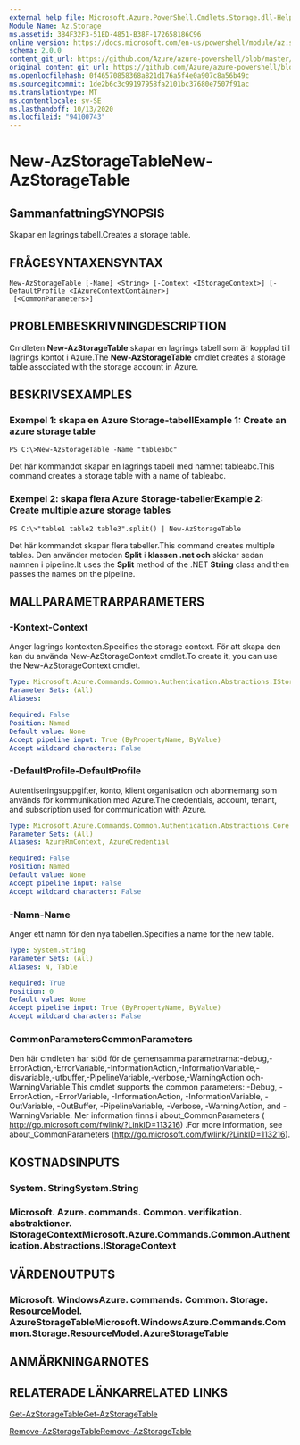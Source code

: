 ```yaml
---
external help file: Microsoft.Azure.PowerShell.Cmdlets.Storage.dll-Help.xml
Module Name: Az.Storage
ms.assetid: 3B4F32F3-51ED-4851-B38F-172658186C96
online version: https://docs.microsoft.com/en-us/powershell/module/az.storage/new-azstoragetable
schema: 2.0.0
content_git_url: https://github.com/Azure/azure-powershell/blob/master/src/Storage/Storage.Management/help/New-AzStorageTable.md
original_content_git_url: https://github.com/Azure/azure-powershell/blob/master/src/Storage/Storage.Management/help/New-AzStorageTable.md
ms.openlocfilehash: 0f46570858368a821d176a5f4e0a907c8a56b49c
ms.sourcegitcommit: 1de2b6c3c99197958fa2101bc37680e7507f91ac
ms.translationtype: MT
ms.contentlocale: sv-SE
ms.lasthandoff: 10/13/2020
ms.locfileid: "94100743"
---
```

# <span data-ttu-id="a9db8-101">New-AzStorageTable</span><span class="sxs-lookup"><span data-stu-id="a9db8-101">New-AzStorageTable</span></span>

## <span data-ttu-id="a9db8-102">Sammanfattning</span><span class="sxs-lookup"><span data-stu-id="a9db8-102">SYNOPSIS</span></span>
<span data-ttu-id="a9db8-103">Skapar en lagrings tabell.</span><span class="sxs-lookup"><span data-stu-id="a9db8-103">Creates a storage table.</span></span>

## <span data-ttu-id="a9db8-104">FRÅGESYNTAXEN</span><span class="sxs-lookup"><span data-stu-id="a9db8-104">SYNTAX</span></span>

```
New-AzStorageTable [-Name] <String> [-Context <IStorageContext>] [-DefaultProfile <IAzureContextContainer>]
 [<CommonParameters>]
```

## <span data-ttu-id="a9db8-105">PROBLEMBESKRIVNING</span><span class="sxs-lookup"><span data-stu-id="a9db8-105">DESCRIPTION</span></span>
<span data-ttu-id="a9db8-106">Cmdleten **New-AzStorageTable** skapar en lagrings tabell som är kopplad till lagrings kontot i Azure.</span><span class="sxs-lookup"><span data-stu-id="a9db8-106">The **New-AzStorageTable** cmdlet creates a storage table associated with the storage account in Azure.</span></span>

## <span data-ttu-id="a9db8-107">BESKRIVS</span><span class="sxs-lookup"><span data-stu-id="a9db8-107">EXAMPLES</span></span>

### <span data-ttu-id="a9db8-108">Exempel 1: skapa en Azure Storage-tabell</span><span class="sxs-lookup"><span data-stu-id="a9db8-108">Example 1: Create an azure storage table</span></span>
```
PS C:\>New-AzStorageTable -Name "tableabc"
```

<span data-ttu-id="a9db8-109">Det här kommandot skapar en lagrings tabell med namnet tableabc.</span><span class="sxs-lookup"><span data-stu-id="a9db8-109">This command creates a storage table with a name of tableabc.</span></span>

### <span data-ttu-id="a9db8-110">Exempel 2: skapa flera Azure Storage-tabeller</span><span class="sxs-lookup"><span data-stu-id="a9db8-110">Example 2: Create multiple azure storage tables</span></span>
```
PS C:\>"table1 table2 table3".split() | New-AzStorageTable
```

<span data-ttu-id="a9db8-111">Det här kommandot skapar flera tabeller.</span><span class="sxs-lookup"><span data-stu-id="a9db8-111">This command creates multiple tables.</span></span>
<span data-ttu-id="a9db8-112">Den använder metoden **Split** i **klassen .net och** skickar sedan namnen i pipeline.</span><span class="sxs-lookup"><span data-stu-id="a9db8-112">It uses the **Split** method of the .NET **String** class and then passes the names on the pipeline.</span></span>

## <span data-ttu-id="a9db8-113">MALLPARAMETRAR</span><span class="sxs-lookup"><span data-stu-id="a9db8-113">PARAMETERS</span></span>

### <span data-ttu-id="a9db8-114">-Kontext</span><span class="sxs-lookup"><span data-stu-id="a9db8-114">-Context</span></span>
<span data-ttu-id="a9db8-115">Anger lagrings kontexten.</span><span class="sxs-lookup"><span data-stu-id="a9db8-115">Specifies the storage context.</span></span>
<span data-ttu-id="a9db8-116">För att skapa den kan du använda New-AzStorageContext cmdlet.</span><span class="sxs-lookup"><span data-stu-id="a9db8-116">To create it, you can use the New-AzStorageContext cmdlet.</span></span>

```yaml
Type: Microsoft.Azure.Commands.Common.Authentication.Abstractions.IStorageContext
Parameter Sets: (All)
Aliases:

Required: False
Position: Named
Default value: None
Accept pipeline input: True (ByPropertyName, ByValue)
Accept wildcard characters: False
```

### <span data-ttu-id="a9db8-117">-DefaultProfile</span><span class="sxs-lookup"><span data-stu-id="a9db8-117">-DefaultProfile</span></span>
<span data-ttu-id="a9db8-118">Autentiseringsuppgifter, konto, klient organisation och abonnemang som används för kommunikation med Azure.</span><span class="sxs-lookup"><span data-stu-id="a9db8-118">The credentials, account, tenant, and subscription used for communication with Azure.</span></span>

```yaml
Type: Microsoft.Azure.Commands.Common.Authentication.Abstractions.Core.IAzureContextContainer
Parameter Sets: (All)
Aliases: AzureRmContext, AzureCredential

Required: False
Position: Named
Default value: None
Accept pipeline input: False
Accept wildcard characters: False
```

### <span data-ttu-id="a9db8-119">-Namn</span><span class="sxs-lookup"><span data-stu-id="a9db8-119">-Name</span></span>
<span data-ttu-id="a9db8-120">Anger ett namn för den nya tabellen.</span><span class="sxs-lookup"><span data-stu-id="a9db8-120">Specifies a name for the new table.</span></span>

```yaml
Type: System.String
Parameter Sets: (All)
Aliases: N, Table

Required: True
Position: 0
Default value: None
Accept pipeline input: True (ByPropertyName, ByValue)
Accept wildcard characters: False
```

### <span data-ttu-id="a9db8-121">CommonParameters</span><span class="sxs-lookup"><span data-stu-id="a9db8-121">CommonParameters</span></span>
<span data-ttu-id="a9db8-122">Den här cmdleten har stöd för de gemensamma parametrarna:-debug,-ErrorAction,-ErrorVariable,-InformationAction,-InformationVariable,-disvariable,-utbuffer,-PipelineVariable,-verbose,-WarningAction och-WarningVariable.</span><span class="sxs-lookup"><span data-stu-id="a9db8-122">This cmdlet supports the common parameters: -Debug, -ErrorAction, -ErrorVariable, -InformationAction, -InformationVariable, -OutVariable, -OutBuffer, -PipelineVariable, -Verbose, -WarningAction, and -WarningVariable.</span></span> <span data-ttu-id="a9db8-123">Mer information finns i about_CommonParameters ( http://go.microsoft.com/fwlink/?LinkID=113216) .</span><span class="sxs-lookup"><span data-stu-id="a9db8-123">For more information, see about_CommonParameters (http://go.microsoft.com/fwlink/?LinkID=113216).</span></span>

## <span data-ttu-id="a9db8-124">KOSTNADS</span><span class="sxs-lookup"><span data-stu-id="a9db8-124">INPUTS</span></span>

### <span data-ttu-id="a9db8-125">System. String</span><span class="sxs-lookup"><span data-stu-id="a9db8-125">System.String</span></span>

### <span data-ttu-id="a9db8-126">Microsoft. Azure. commands. Common. verifikation. abstraktioner. IStorageContext</span><span class="sxs-lookup"><span data-stu-id="a9db8-126">Microsoft.Azure.Commands.Common.Authentication.Abstractions.IStorageContext</span></span>

## <span data-ttu-id="a9db8-127">VÄRDEN</span><span class="sxs-lookup"><span data-stu-id="a9db8-127">OUTPUTS</span></span>

### <span data-ttu-id="a9db8-128">Microsoft. WindowsAzure. commands. Common. Storage. ResourceModel. AzureStorageTable</span><span class="sxs-lookup"><span data-stu-id="a9db8-128">Microsoft.WindowsAzure.Commands.Common.Storage.ResourceModel.AzureStorageTable</span></span>

## <span data-ttu-id="a9db8-129">ANMÄRKNINGAR</span><span class="sxs-lookup"><span data-stu-id="a9db8-129">NOTES</span></span>

## <span data-ttu-id="a9db8-130">RELATERADE LÄNKAR</span><span class="sxs-lookup"><span data-stu-id="a9db8-130">RELATED LINKS</span></span>

[<span data-ttu-id="a9db8-131">Get-AzStorageTable</span><span class="sxs-lookup"><span data-stu-id="a9db8-131">Get-AzStorageTable</span></span>](./Get-AzStorageTable.md)

[<span data-ttu-id="a9db8-132">Remove-AzStorageTable</span><span class="sxs-lookup"><span data-stu-id="a9db8-132">Remove-AzStorageTable</span></span>](./Remove-AzStorageTable.md)


